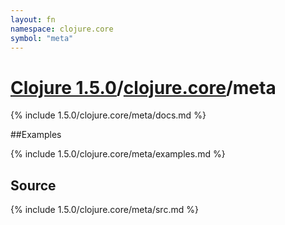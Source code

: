 ```yaml
---
layout: fn
namespace: clojure.core
symbol: "meta"
---
```


# [Clojure 1.5.0](../../)/[clojure.core](../)/meta

{% include 1.5.0/clojure.core/meta/docs.md %}

##Examples

{% include 1.5.0/clojure.core/meta/examples.md %}
## Source
{% include 1.5.0/clojure.core/meta/src.md %}

